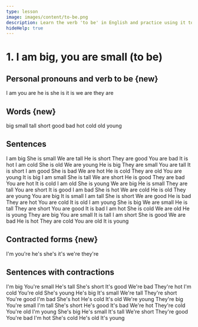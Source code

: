 ```yaml
---
type: lesson
image: images/content/to-be.png
description: Learn the verb 'to be' in English and practice using it to describe yourself, others, and objects around you
hideHelp: true
---
```


# 1. I am big, you are small (to be)

## Personal pronouns and verb to be {new}

I am
you are
he is
she is
it is
we are
they are

## Words {new}

big
small
tall
short
good
bad
hot
cold
old
young

## Sentences

I am big
She is small
We are tall
He is short
They are good
You are bad
It is hot
I am cold
She is old
We are young
He is big
They are small
You are tall
It is short
I am good
She is bad
We are hot
He is cold
They are old
You are young
It is big
I am small
She is tall
We are short
He is good
They are bad
You are hot
It is cold
I am old
She is young
We are big
He is small
They are tall
You are short
It is good
I am bad
She is hot
We are cold
He is old
They are young
You are big
It is small
I am tall
She is short
We are good
He is bad
They are hot
You are cold
It is old
I am young
She is big
We are small
He is tall
They are short
You are good
It is bad
I am hot
She is cold
We are old
He is young
They are big
You are small
It is tall
I am short
She is good
We are bad
He is hot
They are cold
You are old
It is young

## Contracted forms {new}

I'm
you're
he's
she's
it's
we're
they're

## Sentences with contractions

I'm big
You're small
He's tall
She's short
It's good
We're bad
They're hot
I'm cold
You're old
She's young
He's big
It's small
We're tall
They're short
You're good
I'm bad
She's hot
He's cold
It's old
We're young
They're big
You're small
I'm tall
She's short
He's good
It's bad
We're hot
They're cold
You're old
I'm young
She's big
He's small
It's tall
We're short
They're good
You're bad
I'm hot
She's cold
He's old
It's young
